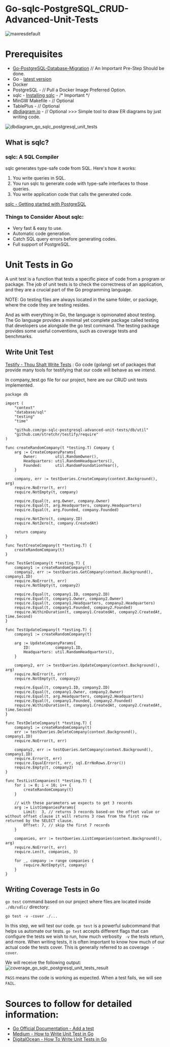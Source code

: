 # Go-sqlc-PostgreSQL_CRUD-Advanced-Unit-Tests
![maxresdefault](https://user-images.githubusercontent.com/113289516/207132003-cb96d714-04c4-4e0b-a98c-05964feb7ad6.jpg)

# Prerequisites
- [Go-PostgreSQL-Database-Migration](https://github.com/mustafakraizim98/Go-PostgreSQL-Database-Migration) // An Important Pre-Step Should be done.
- Go - [latest version](https://go.dev/dl/)
- Docker
- PostgreSQL - // Pull a Docker Image Preferred Option.
- sqlc - [Installing sqlc](https://docs.sqlc.dev/en/latest/overview/install.html#installing-sqlc) - /* Important */
- MinGW Makefile - // Optional
- TablePlus - // Optional
- [dbdiagram.io](https://dbdiagram.io/) - // Optional >>> Simple tool to draw ER diagrams by just writing code.

![dbdiagram_go_sqlc_postgresql_unit_tests](https://user-images.githubusercontent.com/113289516/207153433-2abe3ccd-89e1-412c-a043-5dfea6c3d1fb.png)

## What is sqlc?
### sqlc: A SQL Compiler
sqlc generates type-safe code from SQL. Here's how it works:
1. You write queries in SQL.
2. You run sqlc to generate code with type-safe interfaces to those queries.
3. You write application code that calls the generated code.

[sqlc - Getting started with PostgreSQL](https://docs.sqlc.dev/en/latest/tutorials/getting-started-postgresql.html)

### Things to Consider About sqlc:
- Very fast & easy to use.
- Automatic code generation.
- Catch SQL query errors before generating codes.
- Full support of PostgreSQL.

# Unit Tests in Go
A unit test is a function that tests a specific piece of code from a program or package. The job of unit tests is to check the correctness of an application, and they are a crucial part of the Go programming language.

NOTE: Go testing files are always located in the same folder, or package, where the code they are testing resides.

And as with everything in Go, the language is opinionated about testing. The Go language provides a minimal yet complete package called testing that developers use alongside the go test command. The testing package provides some useful conventions, such as coverage tests and benchmarks.

## Write Unit Test
[Testify - Thou Shalt Write Tests](https://github.com/stretchr/testify#testify---thou-shalt-write-tests)
: Go code (golang) set of packages that provide many tools for testifying that our code will behave as we intend.

In company_test.go file for our project, here are our CRUD unit tests implemented.
```
package db

import (
	"context"
	"database/sql"
	"testing"
	"time"

	"github.com/go-sqlc-postgresql-advanced-unit-tests/db/util"
	"github.com/stretchr/testify/require"
)

func createRandomCompany(t *testing.T) Company {
	arg := CreateCompanyParams{
		Owner:        util.RandomOwner(),
		Headquarters: util.RandomHeadquarters(),
		Founded:      util.RandomFoundationYear(),
	}

	company, err := testQueries.CreateCompany(context.Background(), arg)
	require.NoError(t, err)
	require.NotEmpty(t, company)

	require.Equal(t, arg.Owner, company.Owner)
	require.Equal(t, arg.Headquarters, company.Headquarters)
	require.Equal(t, arg.Founded, company.Founded)

	require.NotZero(t, company.ID)
	require.NotZero(t, company.CreatedAt)

	return company
}

func TestCreateCompany(t *testing.T) {
	createRandomCompany(t)
}

func TestGetCompany(t *testing.T) {
	company1 := createRandomCompany(t)
	company2, err := testQueries.GetCompany(context.Background(), company1.ID)
	require.NoError(t, err)
	require.NotEmpty(t, company2)

	require.Equal(t, company1.ID, company2.ID)
	require.Equal(t, company1.Owner, company2.Owner)
	require.Equal(t, company1.Headquarters, company2.Headquarters)
	require.Equal(t, company1.Founded, company2.Founded)
	require.WithinDuration(t, company1.CreatedAt, company2.CreatedAt, time.Second)
}

func TestUpdateCompany(t *testing.T) {
	company1 := createRandomCompany(t)

	arg := UpdateCompanyParams{
		ID:           company1.ID,
		Headquarters: util.RandomHeadquarters(),
	}

	company2, err := testQueries.UpdateCompany(context.Background(), arg)
	require.NoError(t, err)
	require.NotEmpty(t, company2)

	require.Equal(t, company1.ID, company2.ID)
	require.Equal(t, company1.Owner, company2.Owner)
	require.Equal(t, arg.Headquarters, company2.Headquarters)
	require.Equal(t, company1.Founded, company2.Founded)
	require.WithinDuration(t, company1.CreatedAt, company2.CreatedAt, time.Second)
}

func TestDeleteCompany(t *testing.T) {
	company1 := createRandomCompany(t)
	err := testQueries.DeleteCompany(context.Background(), company1.ID)
	require.NoError(t, err)

	company2, err := testQueries.GetCompany(context.Background(), company1.ID)
	require.Error(t, err)
	require.EqualError(t, err, sql.ErrNoRows.Error())
	require.Empty(t, company2)
}

func TestListCompanies(t *testing.T) {
	for i := 0; i < 10; i++ {
		createRandomCompany(t)
	}

	// with these parameters we expects to get 3 records
	arg := ListCompaniesParams{
		Limit:  3, // returns 3 records based-on the offset value or without offset clause it will returns 3 rows from the first row returned by the SELECT clause.
		Offset: 7, // skip the first 7 records
	}

	companies, err := testQueries.ListCompanies(context.Background(), arg)
	require.NoError(t, err)
	require.Len(t, companies, 3)

	for _, company := range companies {
		require.NotEmpty(t, company)
	}
}
```

## Writing Coverage Tests in Go

```go test``` command based on our project where files are located inside ```./db/sdlc/``` directory:
```
go test -v -cover ./...
```

In this step, we will test our code. ```go test``` is a powerful subcommand that helps us automate our tests. ```go test``` accepts different flags that can configure the tests we wish to run, how much verbosity ``` -v``` the tests return, and more. When writing tests, it is often important to know how much of our actual code the tests cover. This is generally referred to as coverage ``` -cover```.

We will receive the following output:
![coverage_go_sqlc_postgresql_unit_tests_result](https://user-images.githubusercontent.com/113289516/207152691-d62a403c-4507-440d-9902-8f1b21e26624.png)

```PASS``` means the code is working as expected. When a test fails, we will see ```FAIL```.

# Sources to follow for detailed information: 
- [Go Official Documentation - Add a test](https://go.dev/doc/tutorial/add-a-test)
- [Medium - How to Write Unit Test in Go](https://medium.com/yemeksepeti-teknoloji/how-to-write-unit-test-in-go-1df2b98ad510)
- [DigitalOcean - How To Write Unit Tests in Go](https://www.digitalocean.com/community/tutorials/how-to-write-unit-tests-in-go-using-go-test-and-the-testing-package)

